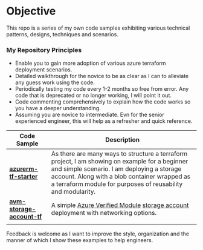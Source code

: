 # Objective

This repo is a series of my own code samples exhibiting various technical patterns, designs, techniques and scenarios. 

### My Repository Principles
* Enable you to gain more adoption of various azure terraform deployment scenarios.
* Detailed walkthrough for the novice to be as clear as I can to alleviate any guess work using the code.
* Periodically testing my code every 1-2 months so free from error. Any code that is deprecated or no longer working, I will point it out.
* Code commenting comprehensively to explain how the code works so you have a deeper understanding. 
* Assuming you are novice to intermediate. Evn for the senior experienced engineer, this will help as a refresher and quick reference. 

| Code Sample | Description |
| ------ | ----------- |
| __[azurerm-tf-starter](https://github.com/RoyKimYYZ/az-terraform-cicd/tree/main/azurerm-tf-starter)__   | As there are many ways to structure a terraform project, I am showing on example for a beginner and simple scenario. I am deploying a storage account. Along with a blob container wrapped as a terraform module for purposes of reusability and modularity. |
| __[avm-storage-account-tf](https://github.com/RoyKimYYZ/az-terraform-cicd/tree/main/avm-storage-account-tf)__ | A simple [Azure Verified Module](https://azure.github.io/Azure-Verified-Modules/) [storage account](https://registry.terraform.io/modules/Azure/avm-res-storage-storageaccount/azurerm/latest) deployment with networking options. |
|     | |


Feedback is welcome as I want to improve the style, organization and the manner of which I show these examples to help engineers.

